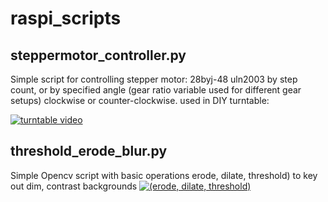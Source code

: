 # raspi_scripts

steppermotor_controller.py
---
Simple script for controlling stepper motor: 28byj-48 uln2003
by step count, or by specified angle (gear ratio variable used for different gear setups) clockwise or counter-clockwise.
used in DIY turntable:

[![turntable video](https://img.youtube.com/vi/yKjAy369okU/0.jpg)](https://www.youtube.com/watch?v=yKjAy369okU)

threshold_erode_blur.py
---
Simple Opencv script with basic operations erode, dilate, threshold) to key out dim, contrast backgrounds
[![(erode, dilate, threshold)](https://docs.opencv.org/3.4/opening.png)](https://docs.opencv.org/4.x/db/df6/tutorial_erosion_dilatation.html)
